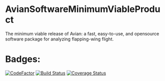 # AvianSoftwareMinimumViableProduct
The minimum viable release of Avian: a fast, easy-to-use, and opensource software package for analyzing flapping-wing flight.

# Badges:
[![CodeFactor](https://www.codefactor.io/repository/github/camurban/aviansoftwareminimumviableproduct/badge?s=e465e6fbb66473e0171f0e2c633603b8643ed935)](https://www.codefactor.io/repository/github/camurban/aviansoftwareminimumviableproduct)
[![Build Status](https://travis-ci.com/camUrban/AvianSoftwareMinimumViableProduct.svg?token=5y8sMbF86xTyULBZ2oZN&branch=master)](https://travis-ci.com/camUrban/AvianSoftwareMinimumViableProduct)
[![Coverage Status](https://coveralls.io/repos/github/camUrban/AvianSoftwareMinimumViableProduct/badge.svg?branch=master&t=bhqIht)](https://coveralls.io/github/camUrban/AvianSoftwareMinimumViableProduct?branch=master)